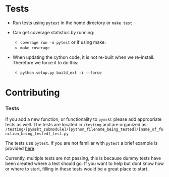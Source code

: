 
# Tests
- Run tests using `pytest` in the home directory or `make test`
- Can get coverage statistics by running: 
    - `coverage run -m pytest`
    or if using make: 
    - `make coverage`

- When updating the cython code, it is not re-built when we re-install. Therefore we force it to do this: 
    - `python setup.py build_ext -i --force`          

# Contributing

### Tests
If you add a new function, or functionality to `pymskt` please add appropriate tests as well. 
The tests are located in `/testing` and are organized as: 
`/testing/[pymskt_submodule]/[python_filename_being_tested]/[name_of_function_being_tested]_test.py`

The tests use `pytest`. If you are not familiar with `pytest` a brief example is provided [here](https://docs.pytest.org/en/6.2.x/getting-started.html). 

Currently, multiple tests are not passing, this is because dummy tests have been created where a test should go. If you want to help but dont know how or where to start, filling in these tests would be a great place to start. 
